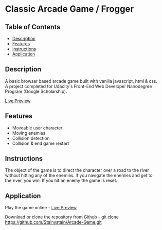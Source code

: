 # Classic Arcade Game / Frogger

## Table of Contents

* [Description](#description)
* [Features](#features)
* [Instructions](#instructions)
* [Application](#application)

## Description

A basic browser based arcade game built with vanilla javascript, html & css.
A project completed for Udacity's Front-End Web Developer Nanodegree Program (Google Scholarship).

[Live Preview](https://stainystain.github.io/Arcade-Game/)


## Features

- Moveable user character
- Moving enemies
- Collision detection
- Collision & end game restart


## Instructions

The object of the game is to direct the character over a road to the river without hitting any of the enemies.  If you navigate the enemies and get to the river, you win.  If you hit an enemy the game is reset.


## Application

Play the game online -  [Live Preview](https://stainystain.github.io/Arcade-Game/)

Download or clone the repository from Github - git clone https://github.com/Stainystain/Arcade-Game.git
